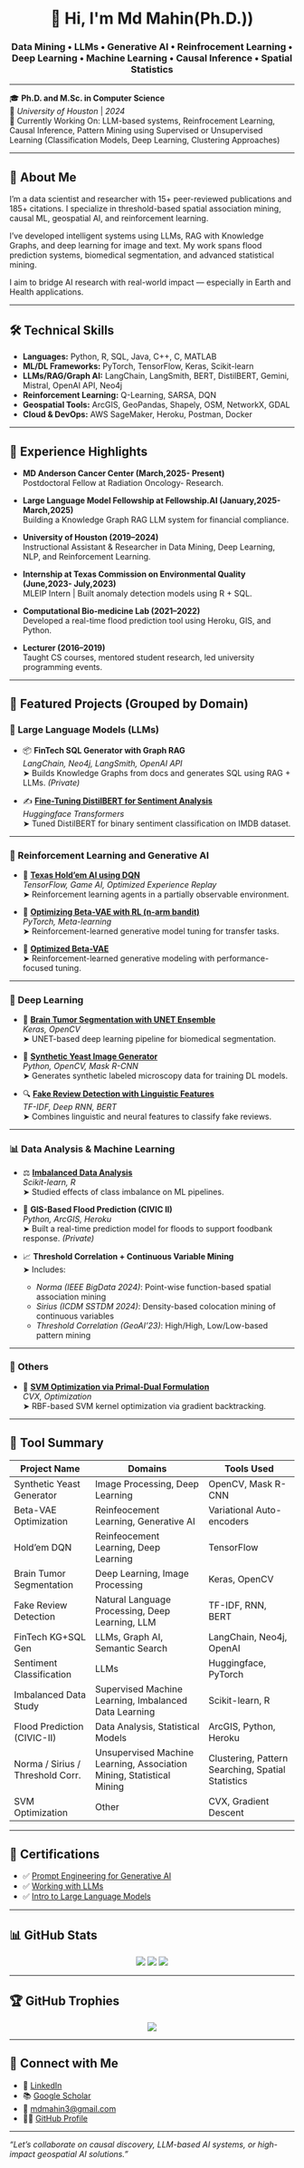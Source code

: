 <h1 align="center">👋 Hi, I'm Md Mahin(Ph.D.))</h1>
<h3 align="center">Data Mining • LLMs • Generative AI • Reinfrocement Learning • Deep Learning • Machine Learning • Causal Inference • Spatial Statistics</h3>

---

🎓 **Ph.D. and M.Sc. in Computer Science**  
📍 *University of Houston* | *2024*  
🧪 Currently Working On: LLM-based systems, Reinfrocement Learning, Causal Inference,  Pattern Mining using Supervised or Unsupervised Learning (Classification Models, Deep Learning, Clustering Approaches)

---

## 🧭 About Me

I’m a data scientist and researcher with 15+ peer-reviewed publications and 185+ citations. I specialize in threshold-based spatial association mining, causal ML, geospatial AI, and reinforcement learning.

I’ve developed intelligent systems using LLMs, RAG with Knowledge Graphs, and deep learning for image and text. My work spans flood prediction systems, biomedical segmentation, and advanced statistical mining. 

I aim to bridge AI research with real-world impact — especially in Earth and Health applications.

---

## 🛠️ Technical Skills

- **Languages:** Python, R, SQL, Java, C++, C, MATLAB  
- **ML/DL Frameworks:** PyTorch, TensorFlow, Keras, Scikit-learn  
- **LLMs/RAG/Graph AI:** LangChain, LangSmith, BERT, DistilBERT, Gemini, Mistral, OpenAI API, Neo4j  
- **Reinforcement Learning:** Q-Learning, SARSA, DQN  
- **Geospatial Tools:** ArcGIS, GeoPandas, Shapely, OSM, NetworkX, GDAL  
- **Cloud & DevOps:** AWS SageMaker, Heroku, Postman, Docker  

---
## 💼 Experience Highlights
- **MD Anderson Cancer Center (March,2025- Present)**  
  Postdoctoral Fellow at Radiation Oncology- Research.

- **Large Language Model Fellowship at Fellowship.AI (January,2025- March,2025)**  
  Building a Knowledge Graph RAG LLM system for financial compliance.

- **University of Houston (2019–2024)**  
  Instructional Assistant & Researcher in Data Mining, Deep Learning, NLP, and Reinforcement Learning.

- **Internship at Texas Commission on Environmental Quality (June,2023- July,2023)**  
  MLEIP Intern | Built anomaly detection models using R + SQL.

- **Computational Bio-medicine Lab (2021–2022)**  
  Developed a real-time flood prediction tool using Heroku, GIS, and Python.

- **Lecturer (2016–2019)**  
  Taught CS courses, mentored student research, led university programming events.


---
## 🚀 Featured Projects (Grouped by Domain)

### 💬 Large Language Models (LLMs)

- 📦 **FinTech SQL Generator with Graph RAG**  
  *LangChain, Neo4j, LangSmith, OpenAI API*  
  ➤ Builds Knowledge Graphs from docs and generates SQL using RAG + LLMs. *(Private)*

- ✍️ **[Fine-Tuning DistilBERT for Sentiment Analysis](https://github.com/mmahin/Detecting-Linguesting-Clues-From-Fake-Reviews-and-Classifying-Fake-Reviews)**  
  *Huggingface Transformers*  
  ➤ Tuned DistilBERT for binary sentiment classification on IMDB dataset.

---

### 🧠 Reinforcement Learning and Generative AI

- 🔁 [**Texas Hold’em AI using DQN**](https://github.com/mmahin/Optimizing-Experience-Replay-for-Partially-Observable-Environment-Texas-Hold-em-Poker-and-DQN)  
  *TensorFlow, Game AI, Optimized Experience Replay*  
  ➤ Reinforcement learning agents in a partially observable environment.

- 🎯 [**Optimizing Beta-VAE with RL (n-arm bandit)**](https://github.com/mmahin/Optimized_Beta_VAE)  
  *PyTorch, Meta-learning*  
  ➤ Reinforcement-learned generative model tuning for transfer tasks.

- 🎯 [**Optimized Beta-VAE**](https://github.com/mmahin/Optimized_Beta_VAE)  
  ➤ Reinforcement-learned generative modeling with performance-focused tuning.

---

### 🧬 Deep Learning

- 🧠 [**Brain Tumor Segmentation with UNET Ensemble**](https://github.com/mmahin/A-Deep-Learning-Based-Cascading-Ensemble-for-Brain-Tumor-Segmentation.git)  
  *Keras, OpenCV*  
  ➤ UNET-based deep learning pipeline for biomedical segmentation.

- 🔬 [**Synthetic Yeast Image Generator**](https://github.com/mmahin/synthetic-yeast-cell-image-generator)  
  *Python, OpenCV, Mask R-CNN*  
  ➤ Generates synthetic labeled microscopy data for training DL models.

- 🔍 [**Fake Review Detection with Linguistic Features**](https://github.com/mmahin/Detecting-Linguesting-Clues-From-Fake-Reviews-and-Classifying-Fake-Reviews)  
  *TF-IDF, Deep RNN, BERT*  
  ➤ Combines linguistic and neural features to classify fake reviews.

---


### 📊 Data Analysis & Machine Learning

- ⚖️ [**Imbalanced Data Analysis**](https://github.com/GreenResearchers/Local-Accuracy-of-Classifiers-1.git)  
  *Scikit-learn, R*  
  ➤ Studied effects of class imbalance on ML pipelines.

- 🌊 **GIS-Based Flood Prediction (CIVIC II)**  
  *Python, ArcGIS, Heroku*  
  ➤ Built a real-time prediction model for floods to support foodbank response. *(Private)*

- 📈 **Threshold Correlation + Continuous Variable Mining**  
  ➤ Includes:  
  - *Norma (IEEE BigData 2024)*: Point-wise function-based spatial association mining  
  - *Sirius (ICDM SSTDM 2024)*: Density-based colocation mining of continuous variables  
  - *Threshold Correlation (GeoAI’23)*: High/High, Low/Low-based pattern mining

---

### 🧰 Others

- 🧮 [**SVM Optimization via Primal-Dual Formulation**](https://github.com/mmahin/Advanced-Numerical-Analysis.git)  
  *CVX, Optimization*  
  ➤ RBF-based SVM kernel optimization via gradient backtracking.

---

## 🧾 Tool Summary

| Project Name | Domains | Tools Used |
|--------------|---------|-------------|
| Synthetic Yeast Generator | Image Processing, Deep Learning | OpenCV, Mask R-CNN |
| Beta-VAE Optimization | Reinfeocement Learning, Generative AI | Variational Auto-encoders | PyTorch |
| Hold’em DQN | Reinfeocement Learning, Deep Learning | TensorFlow |
| Brain Tumor Segmentation | Deep Learning, Image Processing | Keras, OpenCV |
| Fake Review Detection | Natural Language Processing, Deep Learning, LLM | TF-IDF, RNN, BERT |
| FinTech KG+SQL Gen | LLMs, Graph AI, Semantic Search | LangChain, Neo4j, OpenAI |
| Sentiment Classification | LLMs | Huggingface, PyTorch |
| Imbalanced Data Study | Supervised Machine Learning, Imbalanced Data Learning | Scikit-learn, R |
| Flood Prediction (CIVIC-II) | Data Analysis, Statistical Models | ArcGIS, Python, Heroku |
| Norma / Sirius / Threshold Corr. | Unsupervised Machine Learning, Association Mining, Statistical Mining | Clustering, Pattern Searching, Spatial Statistics | Pandas, Grid Mining |
| SVM Optimization | Other | CVX, Gradient Descent |

---

## 🏅 Certifications

- ✅ [Prompt Engineering for Generative AI](https://www.linkedin.com/learning/certificates/577d57d5156775ef04f6c8536cc922a047a378315f05a6d63a4cca248508052d)  
- ✅ [Working with LLMs](https://www.linkedin.com/learning/certificates/252c44fca25558b9e92db9e81fa26a7dca1fadbc3f6376f938f25b1a3415ad2e)  
- ✅ [Intro to Large Language Models](https://www.linkedin.com/learning/certificates/78a0fb5da953f3b337d7b4d391731d553c2ec7804e9d4d5259326b827e9e7491)

---

## 📊 GitHub Stats

<p align="center">
  <img src="https://github-readme-stats.vercel.app/api?username=mmahin&show_icons=true&theme=tokyonight" />
  <img src="https://github-readme-streak-stats.herokuapp.com/?user=mmahin&theme=tokyonight" />
  <img src="https://github-readme-stats.vercel.app/api/top-langs/?username=mmahin&layout=compact&theme=tokyonight" />
</p>

---

## 🏆 GitHub Trophies

<p align="center">
  <img src="https://github-profile-trophy.vercel.app/?username=mmahin&theme=onedark&no-bg=true&margin-w=10" />
</p>

---

## 🤝 Connect with Me

- 💼 [LinkedIn](https://www.linkedin.com/in/mmahin)  
- 📚 [Google Scholar](https://scholar.google.com/citations?user=-toQQxYAAAAJ&hl=en)  
- 📧 [mdmahin3@gmail.com](mailto:mdmahin3@gmail.com)  
- 🧑‍💻 [GitHub Profile](https://github.com/mmahin)

---

_“Let’s collaborate on causal discovery, LLM-based AI systems, or high-impact geospatial AI solutions.”_
